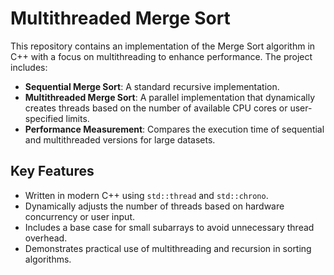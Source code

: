# Multithreaded Merge Sort

This repository contains an implementation of the Merge Sort algorithm in C++ with a focus on multithreading to enhance performance. The project includes:

- **Sequential Merge Sort**: A standard recursive implementation.
- **Multithreaded Merge Sort**: A parallel implementation that dynamically creates threads based on the number of available CPU cores or user-specified limits.
- **Performance Measurement**: Compares the execution time of sequential and multithreaded versions for large datasets.

## Key Features

- Written in modern C++ using `std::thread` and `std::chrono`.
- Dynamically adjusts the number of threads based on hardware concurrency or user input.
- Includes a base case for small subarrays to avoid unnecessary thread overhead.
- Demonstrates practical use of multithreading and recursion in sorting algorithms.
